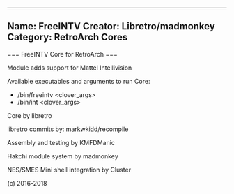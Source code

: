 -----------------------
Name: FreeINTV 
Creator: Libretro/madmonkey
Category: RetroArch Cores
-----------------------
=== FreeINTV Core for RetroArch ===

Module adds support for Mattel Intellivision

Available executables and arguments to run Core:
- /bin/freeintv <rom> <clover_args>
- /bin/int <rom> <clover_args>

Core by libretro

libretro commits by:
markwkidd/recompile

Assembly and testing by KMFDManic

Hakchi module system by madmonkey

NES/SMES Mini shell integration by Cluster

(c) 2016-2018
